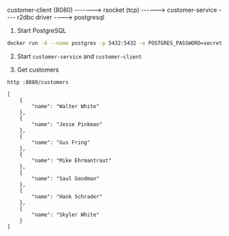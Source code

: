 
customer-client (8080) -------> rsocket (tcp) ------> customer-service ---- r2dbc driver ----> postgresql


1. Start PostgreSQL

```bash
docker run -d --name postgres -p 5432:5432 -e POSTGRES_PASSWORD=secret postgres:10.5
```

2. Start `customer-service` and `customer-client`

3.  Get customers

``` 
http :8080/customers

[
    {
        "name": "Walter White"
    },
    {
        "name": "Jesse Pinkman"
    },
    {
        "name": "Gus Fring"
    },
    {
        "name": "Mike Ehrmantraut"
    },
    {
        "name": "Saul Goodman"
    },
    {
        "name": "Hank Schrader"
    },
    {
        "name": "Skyler White"
    }
]
```